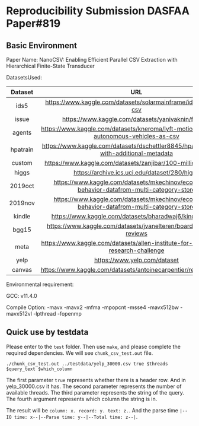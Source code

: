 <!--
**nanocsv/nanocsv** is a ✨ _special_ ✨ repository because its `README.md` (this file) appears on your GitHub profile.

Here are some ideas to get you started:

- 🔭 I’m currently working on ...
- 🌱 I’m currently learning ...
- 👯 I’m looking to collaborate on ...
- 🤔 I’m looking for help with ...
- 💬 Ask me about ...
- 📫 How to reach me: ...
- 😄 Pronouns: ...
- ⚡ Fun fact: ...
-->
# Reproducibility Submission DASFAA Paper#819

## Basic Environment

Paper Name: NanoCSV: Enabling Efficient Parallel CSV Extraction with Hierarchical Finite-State Transducer

DatasetsUsed:

|Dataset|URL|Size|
|:-----:|:-:|:--:|
|ids5|https://www.kaggle.com/datasets/solarmainframe/ids-intrusion-csv|328M|
|issue|https://www.kaggle.com/datasets/yanivaknin/fafdata|1.39GB|
|agents|https://www.kaggle.com/datasets/kneroma/lyft-motion-prediction-autonomous-vehicles-as-csv|1.64GB|
|hpatrain|https://www.kaggle.com/datasets/dschettler8845/hpa-train-data-with-additional-metadata|2.57GB|
|custom|https://www.kaggle.com/datasets/zanjibar/100-million-data-csv|4.54GB|
|higgs|https://archive.ics.uci.edu/dataset/280/higgs|8.04GB|
|2019oct|https://www.kaggle.com/datasets/mkechinov/ecommerce-behavior-datafrom-multi-category-store|5.67GB|
|2019nov|https://www.kaggle.com/datasets/mkechinov/ecommerce-behavior-datafrom-multi-category-store|9.01GB|
|kindle|https://www.kaggle.com/datasets/bharadwaj6/kindlereviews|701MB|
|bgg15|https://www.kaggle.com/datasets/jvanelteren/boardgamegeek-reviews|1.39GB|
|meta|https://www.kaggle.com/datasets/allen-institute-for-ai/CORD-19-research-challenge|1.65GB|
|yelp|https://www.yelp.com/dataset|4.72GB|
|canvas|https://www.kaggle.com/datasets/antoinecarpentier/redditrplacecsv|21.7GB|

Environmental requirement: 

GCC: v11.4.0

Compile Option: -mavx -mavx2 -mfma -mpopcnt -msse4 -mavx512bw -mavx512vl -lpthread -fopenmp

## Quick use by testdata

Please enter to the `test` folder. 
Then use `make`, and please complete the required dependencies. 
We will see `chunk_csv_test.out` file. 

`./chunk_csv_test.out ../testdata/yelp_30000.csv true $threads $query_text $which_column`

The first parameter `true` represents whether there is a header row. And in yelp\_30000.csv it has. 
The second parameter represents the number of available threads. 
The third parameter represents the string of the query. 
The fourth argument represents which column the string is in. 

The result will be `column: x. record: y. text: z.`. 
And the parse time `|--IO time: x--|--Parse time: y--|--Total time: z--|`. 

